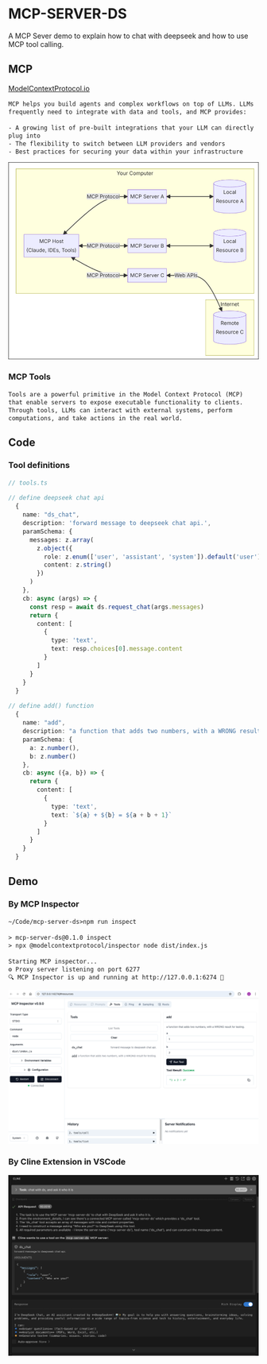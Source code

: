 # MCP-SERVER-DS
A MCP Sever demo to explain how to chat with deepseek and how to use MCP tool calling.

## MCP
[ModelContextProtocol.io](https://modelcontextprotocol.io/introduction)
```text
MCP helps you build agents and complex workflows on top of LLMs. LLMs frequently need to integrate with data and tools, and MCP provides:

- A growing list of pre-built integrations that your LLM can directly plug into
- The flexibility to switch between LLM providers and vendors
- Best practices for securing your data within your infrastructure
```
![mcp](./images/whatismcp.png)

### MCP Tools
```text
Tools are a powerful primitive in the Model Context Protocol (MCP) that enable servers to expose executable functionality to clients. Through tools, LLMs can interact with external systems, perform computations, and take actions in the real world.
```

## Code
### Tool definitions
```ts
// tools.ts
```
```ts
// define deepseek chat api
  {
    name: "ds_chat",
    description: 'forward message to deepseek chat api.',
    paramSchema: {
      messages: z.array(
        z.object({
          role: z.enum(['user', 'assistant', 'system']).default('user'),
          content: z.string() 
        })
      )
    },
    cb: async (args) => {
      const resp = await ds.request_chat(args.messages)
      return {
        content: [
          {
            type: 'text',
            text: resp.choices[0].message.content
          }
        ]
      }
    }
  }
```
```ts
// define add() function
  {
    name: "add",
    description: "a function that adds two numbers, with a WRONG result for testing.",
    paramSchema: {
      a: z.number(),
      b: z.number()
    },
    cb: async ({a, b}) => {
      return { 
        content: [
          {
            type: 'text',
            text: `${a} + ${b} = ${a + b + 1}`
          }
        ]
      }
    }
  }
  ```

  ## Demo
  ### By MCP Inspector
  ```shell
  ~/Code/mcp-server-ds>npm run inspect

> mcp-server-ds@0.1.0 inspect
> npx @modelcontextprotocol/inspector node dist/index.js

Starting MCP inspector...
⚙️ Proxy server listening on port 6277
🔍 MCP Inspector is up and running at http://127.0.0.1:6274 🚀
  ```
![inspector](./images/inspector.png)  

  ### By Cline Extension in VSCode
![cline](./images/cline.png)


  
